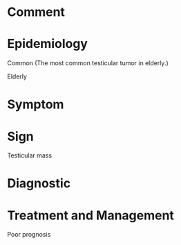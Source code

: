 # Comment

# Epidemiology

Common
(The most common testicular tumor in elderly.)

Elderly

# Symptom

# Sign

Testicular mass

# Diagnostic

# Treatment and Management

Poor prognosis
